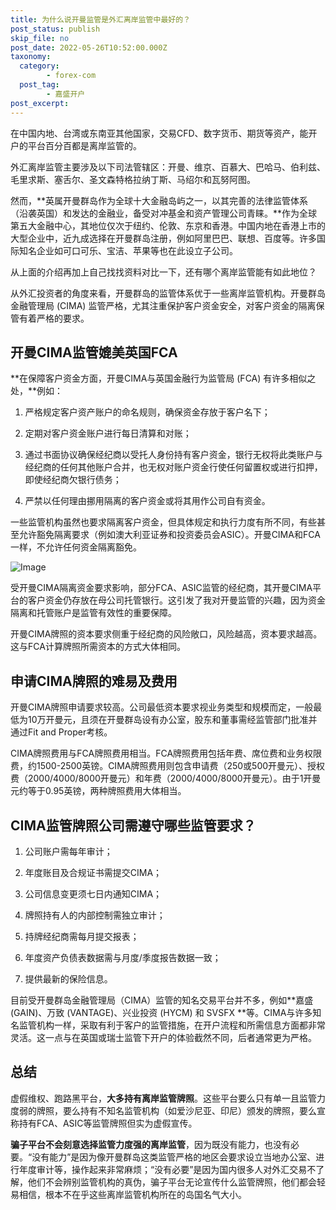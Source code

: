 ```yaml
---
title: 为什么说开曼监管是外汇离岸监管中最好的？
post_status: publish
skip_file: no
post_date: 2022-05-26T10:52:00.000Z
taxonomy:
  category:
        - forex-com
  post_tag:
        - 嘉盛开户
post_excerpt: 
---
```

在中国内地、台湾或东南亚其他国家，交易CFD、数字货币、期货等资产，能开户的平台百分百都是离岸监管的。

外汇离岸监管主要涉及以下司法管辖区：开曼、维京、百慕大、巴哈马、伯利兹、毛里求斯、塞舌尔、圣文森特格拉纳丁斯、马绍尔和瓦努阿图。

然而，**英属开曼群岛作为全球十大金融岛屿之一，以其完善的法律监管体系（沿袭英国）和发达的金融业，备受对冲基金和资产管理公司青睐。**作为全球第五大金融中心，其地位仅次于纽约、伦敦、东京和香港。中国内地在香港上市的大型企业中，近九成选择在开曼群岛注册，例如阿里巴巴、联想、百度等。许多国际知名企业如可口可乐、宝洁、苹果等也在此设立子公司。

从上面的介绍再加上自己找找资料对比一下，还有哪个离岸监管能有如此地位？

从外汇投资者的角度来看，开曼群岛的监管体系优于一些离岸监管机构。开曼群岛金融管理局 (CIMA) 监管严格，尤其注重保护客户资金安全，对客户资金的隔离保管有着严格的要求。

## 开曼CIMA监管媲美英国FCA

**在保障客户资金方面，开曼CIMA与英国金融行为监管局 (FCA) 有许多相似之处，**例如：

1. 严格规定客户资产账户的命名规则，确保资金存放于客户名下；

1. 定期对客户资金账户进行每日清算和对账；

1. 通过书面协议确保经纪商以受托人身份持有客户资金，银行无权将此类账户与经纪商的任何其他账户合并，也无权对账户资金行使任何留置权或进行扣押，即使经纪商欠银行债务；

1. 严禁以任何理由挪用隔离的客户资金或将其用作公司自有资金。

一些监管机构虽然也要求隔离客户资金，但具体规定和执行力度有所不同，有些甚至允许豁免隔离要求（例如澳大利亚证券和投资委员会ASIC）。开曼CIMA和FCA一样，不允许任何资金隔离豁免。

![Image](https://prod-files-secure.s3.us-west-2.amazonaws.com/39ed1227-6d7d-4570-be36-9ccd4a2c4241/bd849744-3fcb-4a37-8312-357962c8f065/image.png?X-Amz-Algorithm=AWS4-HMAC-SHA256&X-Amz-Content-Sha256=UNSIGNED-PAYLOAD&X-Amz-Credential=ASIAZI2LB466TII2S3A5%2F20250819%2Fus-west-2%2Fs3%2Faws4_request&X-Amz-Date=20250819T161448Z&X-Amz-Expires=3600&X-Amz-Security-Token=IQoJb3JpZ2luX2VjEHgaCXVzLXdlc3QtMiJHMEUCIDAWPLMmVrvdW%2FaQ1vMMJBXYbtP%2Fr8J4AfM1C2VaiEsUAiEAoDzgp3xTCrlVNR8ckORoe3QnmpWYN0PCLck1B3PE6asqiAQIwP%2F%2F%2F%2F%2F%2F%2F%2F%2F%2FARAAGgw2Mzc0MjMxODM4MDUiDKICz%2BQt6ON7mU0Y%2FCrcA6v7H8dE0EC5jkwEk%2FpeFIuKc5pFO60gDAbr6x%2F6yDcQX1tzxY7UhAmQM1%2BAUKnipdjOjabfum8khNgNXcQnsXZPzQzgpw0zkfxmlKtRIvanX5nucAKDYRM1qllL62uLGMn7%2Be2wzl4uOIONZG%2BPWdRCS8a8tlrPBIMON9BQ751ALPVJgGb3l7DTJ8oI0bv3YmfgBX6%2F7kp4WSpQRUO%2BMUldLqt6WEwukuwwGs149Ijhc45juUWQ21PRLfibnPgTaD1FYqo%2F5AB0RoaYpDGwexhSBoALk5KuzGOJnBGxW7E8hkxZnacDR50sv40Wxn0u5yS9IC7QmQvy4%2FUX9kbt4D%2BxNLpqLEBac7BbGTmIs3mpuzJR%2FtERdeDsJIA335GhtCX1MmvfgkrYz%2FzJfhqRml0NebZuN9Cnotn4MCzJLsyki1HQFkmmGIbt%2F%2B%2BOvH60ZwQy6PYJtDQhDHmBx7a7TJhrEVTJh5aZG39BTMaKRVX0gxX8iZTlJPvYY8im7jM66Cun7ZwEN3BukP6YtNYai9EvpgD2HMC7kDLDJyPRIocAoOzKkXpMQ8sIHKHmIhSyElWJqkIQbO%2BXODied0FmMPla5m7X1G9qPD%2B9uqDGPZuNyrpEWw3WMWzzZC0LMJquksUGOqUBNXJuNpiVgj7t3l7lfsvjPoe7bkVTlrJamvAfkDAmV%2BIEF9P8qXr%2BoUgVKJisH9YPfcHs6Fvw0i5cz%2BJ%2Fwww4v2DSBLDKSYbfikkG6PIl0kbRjekRgGKAeVkkDBl%2Bx4hTYHLZlMzRgRlVro1jabPu%2FQKMnyVY8TDogTLWZXg4OIK6heYFoI6aTw%2BwzP7g6JQHOkF1FCx7mtIdv%2FhC1Jvi%2F07djwkx&X-Amz-Signature=066681bac894e04cc098ccaf77b3a4e6a1e06b6927296010550546da98929103&X-Amz-SignedHeaders=host&x-amz-checksum-mode=ENABLED&x-id=GetObject)

受开曼CIMA隔离资金要求影响，部分FCA、ASIC监管的经纪商，其开曼CIMA平台的客户资金仍存放在母公司托管银行。这引发了我对开曼监管的兴趣，因为资金隔离和托管账户是监管有效性的重要保障。

开曼CIMA牌照的资本要求侧重于经纪商的风险敞口，风险越高，资本要求越高。这与FCA计算牌照所需资本的方式大体相同。

## **申请CIMA牌照的难易及费用**

开曼CIMA牌照申请要求较高。公司最低资本要求视业务类型和规模而定，一般最低为10万开曼元，且须在开曼群岛设有办公室，股东和董事需经监管部门批准并通过Fit and Proper考核。

CIMA牌照费用与FCA牌照费用相当。FCA牌照费用包括年费、席位费和业务权限费，约1500-2500英镑。CIMA牌照费用则包含申请费（250或500开曼元）、授权费（2000/4000/8000开曼元）和年费（2000/4000/8000开曼元）。由于1开曼元约等于0.95英镑，两种牌照费用大体相当。

## CIMA监管牌照公司需遵守哪些监管要求？

1. 公司账户需每年审计；

1. 年度账目及合规证书需提交CIMA；

1. 公司信息变更须七日内通知CIMA；

1. 牌照持有人的内部控制需独立审计；

1. 持牌经纪商需每月提交报表；

1. 年度资产负债表数据需与月度/季度报告数据一致；

1. 提供最新的保险信息。

目前受开曼群岛金融管理局（CIMA）监管的知名交易平台并不多，例如**嘉盛 (GAIN)、万致 (VANTAGE)、兴业投资 (HYCM) 和 SVSFX **等。CIMA与许多知名监管机构一样，采取有利于客户的监管措施，在开户流程和所需信息方面都非常灵活。这一点与在英国或瑞士监管下开户的体验截然不同，后者通常更为严格。

## 总结

虚假维权、跑路黑平台，**大多持有离岸监管牌照**。这些平台要么只有单一且监管力度弱的牌照，要么持有不知名监管机构（如爱沙尼亚、印尼）颁发的牌照，要么宣称持有FCA、ASIC等监管牌照但实为虚假宣传。

**骗子平台不会刻意选择监管力度强的离岸监管**，因为既没有能力，也没有必要。“没有能力”是因为像开曼群岛这类监管严格的地区会要求设立当地办公室、进行年度审计等，操作起来非常麻烦；“没有必要”是因为国内很多人对外汇交易不了解，他们不会辨别监管机构的真伪，骗子平台无论宣传什么监管牌照，他们都会轻易相信，根本不在乎这些离岸监管机构所在的岛国名气大小。